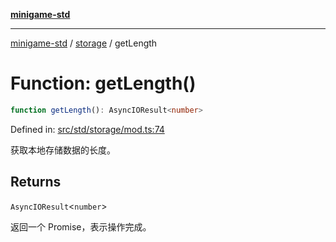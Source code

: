 [**minigame-std**](../../../README.md)

***

[minigame-std](../../../README.md) / [storage](../README.md) / getLength

# Function: getLength()

```ts
function getLength(): AsyncIOResult<number>
```

Defined in: [src/std/storage/mod.ts:74](https://github.com/JiangJie/minigame-std/blob/fdb22241c47c2e98329a4c62befde728957e03ee/src/std/storage/mod.ts#L74)

获取本地存储数据的长度。

## Returns

`AsyncIOResult`\<`number`\>

返回一个 Promise，表示操作完成。
